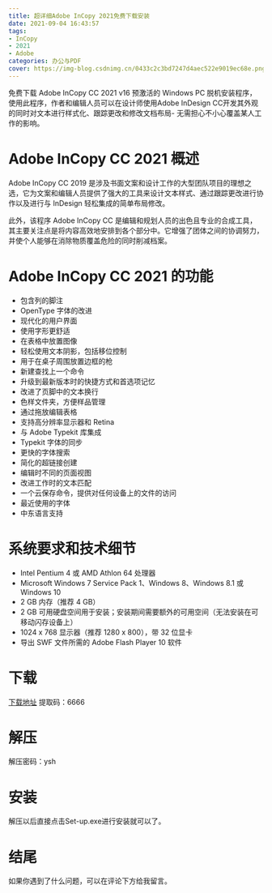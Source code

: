 ```yaml
---
title: 超详细Adobe InCopy 2021免费下载安装
date: 2021-09-04 16:43:57
tags:
- InCopy
- 2021
- Adobe
categories: 办公与PDF
cover: https://img-blog.csdnimg.cn/0433c2c3bd7247d4aec522e9019ec68e.png
---
```


免费下载 Adob​​e InCopy CC 2021 v16 预激活的 Windows PC 脱机安装程序，使用此程序，作者和编辑人员可以在设计师使用Adobe InDesign CC开发其外观的同时对文本进行样式化、跟踪更改和修改文档布局- 无需担心不小心覆盖某人工作的影响。

# Adobe InCopy CC 2021 概述
Adobe InCopy CC 2019 是涉及书面文案和设计工作的大型团队项目的理想之选，它为文案和编辑人员提供了强大的工具来设计文本样式、通过跟踪更改进行协作以及进行与 InDesign 轻松集成的简单布局修改。

此外，该程序 Adob​​e InCopy CC 是编辑和规划人员的出色且专业的合成工具，其主要关注点是将内容高效地安排到各个部分中。它增强了团体之间的协调努力，并使个人能够在消除物质覆盖危险的同时削减档案。

# Adobe InCopy CC 2021 的功能
- 包含列的脚注
- OpenType 字体的改进
- 现代化的用户界面
- 使用字形更舒适
- 在表格中放置图像
- 轻松使用文本阴影，包括移位控制
- 用于在桌子周围放置边框的枪
- 新建查找上一个命令
- 升级到最新版本时的快捷方式和首选项记忆
- 改进了页脚中的文本换行
- 色样文件夹，方便样品管理
- 通过拖放编辑表格
- 支持高分辨率显示器和 Retina
- 与 Adob​​e Typekit 库集成
- Typekit 字体的同步
- 更快的字体搜索
- 简化的超链接创建
- 编辑时不同的页面视图
- 改进工作时的文本匹配
- 一个云保存命令，提供对任何设备上的文件的访问
- 最近使用的字体
- 中东语言支持

# 系统要求和技术细节
- Intel Pentium 4 或 AMD Athlon 64 处理器
- Microsoft Windows 7 Service Pack 1、Windows 8、Windows 8.1 或 Windows 10
- 2 GB 内存（推荐 4 GB）
- 2 GB 可用硬盘空间用于安装；安装期间需要额外的可用空间（无法安装在可移动闪存设备上）
- 1024 x 768 显示器（推荐 1280 x 800），带 32 位显卡
- 导出 SWF 文件所需的 Adob​​e Flash Player 10 软件

# 下载
[下载地址](https://pan.baidu.com/s/11DRRGjx77VF95U0ZIBJCug)
提取码：6666

# 解压
解压密码：ysh

# 安装
解压以后直接点击Set-up.exe进行安装就可以了。

# 结尾
如果你遇到了什么问题，可以在评论下方给我留言。
